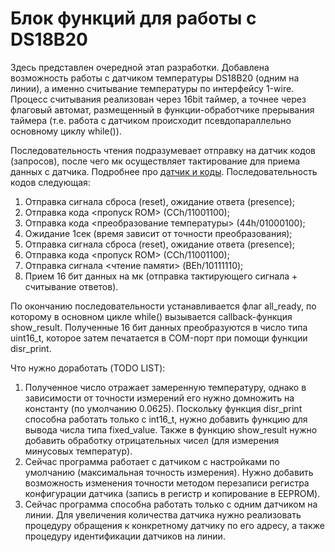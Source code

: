 # Блок функций для работы с DS18B20

Здесь представлен очередной этап разработки. Добавлена возможность работы с датчиком температуры DS18B20 (одним на линии), а именно считывание температуры по интерфейсу 1-wire. Процесс считывания реализован через 16bit таймер, а точнее через флаговый автомат, размещенный в функции-обработчике прерывания таймера (т.е. работа с датчиком происходит псевдопараллельно основному циклу while()).

Последовательность чтения подразумевает отправку на датчик кодов (запросов), после чего мк осуществляет тактирование для приема данных с датчика. Подробнее про [датчик и коды](http://mypractic.ru/ds18b20-datchik-temperatury-s-interfejsom-1-wire-opisanie-na-russkom-yazyke.html). Последовательность кодов следующая:

1. Отправка сигнала сброса (reset), ожидание ответа (presence);
2. Отправка кода <пропуск ROM> (CCh/11001100);
3. Отправка кода <преобразование температуры> (44h/01000100);
4. Ожидание 1сек (время зависит от точности преобразования);
5. Отправка сигнала сброса (reset), ожидание ответа (presence);
6. Отправка кода <пропуск ROM> (CCh/11001100);
7. Отправка сигнала <чтение памяти> (BEh/10111110);
8. Прием 16 бит данных на мк (отправка тактирующего сигнала + считывание ответов).

По окончанию последовательности устанавливается флаг all_ready, по которому в основном цикле while() вызывается callback-функция show_result. Полученные 16 бит данных преобразуются в число типа uint16_t, которое затем печатается в COM-порт при помощи функции disr_print.

Что нужно доработать (TODO LIST):
1. Полученное число отражает замеренную температуру, однако в зависимости от точности измерений его нужно домножить на константу (по умолчанию 0.0625). Поскольку функция disr_print способна работать только с int16_t, нужно добавить функцию для вывода числа типа fixed_value. Также в функцию show_result нужно добавить обработку отрицательных чисел (для измерения минусовых температур).
2. Сейчас программа работает с датчиком с настройками по умолчанию (максимальная точность измерения). Нужно добавить возможность изменения точности методом перезаписи регистра конфигурации датчика (запись в регистр и копирование в EEPROM).
2. Сейчас программа способна работать только с одним датчиком на линии. Для увеличения количества датчика нужно реализовать процедуру обращения к конкретному датчику по его адресу, а также процедуру идентификации датчиков на линии.
